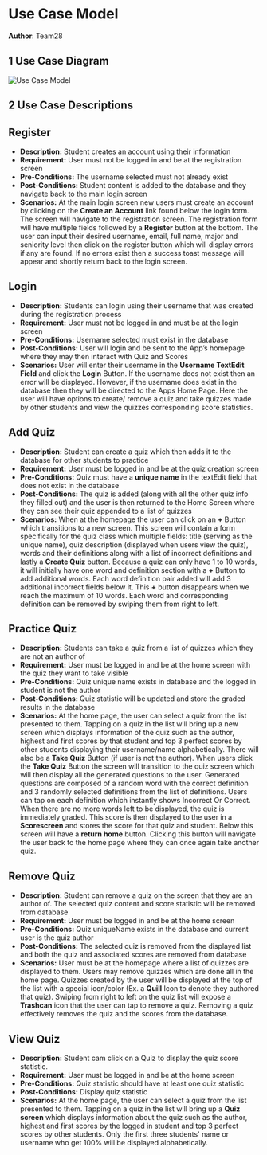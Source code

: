 # Use Case Model

**Author**: Team28

## 1 Use Case Diagram

![Use Case Model](https://github.gatech.edu/gt-omscs-se-2018fall/6300Fall18Team28/blob/master/GroupProject/Docs/Diagrams/UseCaseModel.png)

## 2 Use Case Descriptions

## Register
* **Description:** Student creates an account using their information
* **Requirement:** User must not be logged in and be at the registration screen
* **Pre-Conditions:** The username selected must not already exist
* **Post-Conditions:** Student content is added to the database and they navigate back to the main login screen
* **Scenarios:** At the main login screen new users must create an account by clicking on the **Create an Account** link found below the login form. The screen will navigate to the registration screen. The registration form will have multiple fields followed by a **Register** button at the bottom. The user can input their desired username, email, full name, major and seniority level then click on the register button which will display errors if any are found. If no errors exist then a success toast message will appear and shortly return back to the login screen.

## Login
* **Description:** Students can login using their username that was created during the registration process
* **Requirement:** User must not be logged in and must be at the login screen
* **Pre-Conditions:** Username selected must exist in the database
* **Post-Conditions:** User will login and be sent to the App’s homepage where they may then interact with Quiz and Scores
* **Scenarios:** User will enter their username in the **Username TextEdit Field** and click the **Login** Button. If the username does not exist then an error will be displayed. However, if the username does exist in the database then they will be directed to the Apps Home Page. Here the user will have options to create/ remove a quiz and take quizzes made by other students and view the quizzes corresponding score statistics.

## Add Quiz
* **Description:** Student can create a quiz which then adds it to the database for other students to practice
* **Requirement:** User must be logged in and be at the quiz creation screen
* **Pre-Conditions:** Quiz must have a **unique name** in the textEdit field that does not exist in the database
* **Post-Conditions:** The quiz is added (along with all the other quiz info they filled out) and the user is then returned to the Home Screen where they can see their quiz appended to a list of quizzes
* **Scenarios:** When at the homepage the user can click on an **+** Button which transitions to a new screen. This screen will contain a form specifically for the quiz class which multiple fields: title (serving as the unique name), quiz description (displayed when users view the quiz), words and their definitions along with a list of incorrect definitions and lastly a **Create Quiz** button. Because a quiz can only have 1 to 10 words, it will initially have one word and definition section with a **+** Button to add additional words. Each word definition pair added will add 3 additional incorrect fields below it. This **+** button disappears when we reach the maximum of 10 words. Each word and corresponding definition can be removed by swiping them from right to left.

## Practice Quiz
* **Description:** Students can take a quiz from a list of quizzes which they are not an author of
* **Requirement:** User must be logged in and be at the home screen with the quiz they want to take visible
* **Pre-Conditions:** Quiz unique name exists in database and the logged in student is not the author
* **Post-Conditions:** Quiz statistic will be updated and store the graded results in the database
* **Scenarios:** At the home page, the user can select a quiz from the list presented to them. Tapping on a quiz in the list will bring up a new screen which displays information of the quiz such as the author, highest and first scores by that student and top 3 perfect scores by other students displaying their username/name alphabetically. There will also be a **Take Quiz** Button (if user is not the author). When users click the **Take Quiz** Button the screen will transition to the quiz screen which will then display all the generated questions to the user. Generated questions are composed of a random word with the correct definition and 3 randomly selected definitions from the list of definitions. Users can tap on each definition which instantly shows Incorrect Or Correct. When there are no more words left to be displayed, the quiz is immediately graded. This score is then displayed to the user in a **Scorescreen** and stores the score for that quiz and student. Below this screen will have a **return home** button. Clicking this button will navigate the user back to the home page where they can once again take another quiz.

## Remove Quiz
* **Description:** Student can remove a quiz on the screen that they are an author of. The selected quiz content and score statistic will be removed from database
* **Requirement:** User must be logged in and be at the home screen
* **Pre-Conditions:** Quiz uniqueName exists in the database and current user is the quiz author
* **Post-Conditions:** The selected quiz is removed from the displayed list and both the quiz and associated scores are removed from database
* **Scenarios:** User must be at the homepage where a list of quizzes are displayed to them. Users may remove quizzes which are done all in the home page. Quizzes created by the user will be displayed at the top of the list with a special icon/color (Ex. a **Quill** Icon to denote they authored that quiz). Swiping from right to left on the quiz list will expose a **Trashcan** icon that the user can tap to remove a quiz. Removing a quiz effectively removes the quiz and the scores from the database.

## View Quiz
* **Description:** Student cam click on a Quiz to display the quiz score statistic.  
* **Requirement:** User must be logged in and be at the home screen
* **Pre-Conditions:** Quiz statistic should have at least one quiz statistic
* **Post-Conditions:** Display quiz statistic
* **Scenarios:** At the home page, the user can select a quiz from the list presented to them. Tapping on a quiz in the list will bring up a **Quiz screen** which displays information about the quiz such as the author, highest and first scores by the logged in student and top 3 perfect scores by other students. Only the first three students' name or username who get 100% will be displayed alphabetically.
